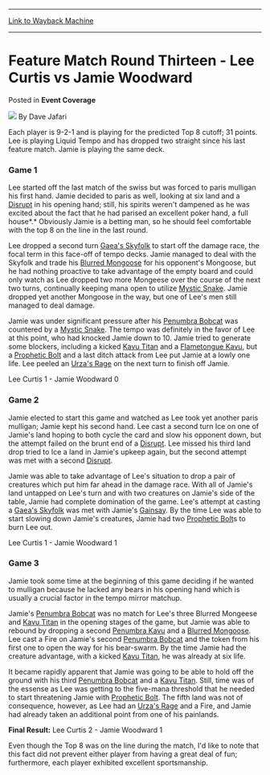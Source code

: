 
---
[Link to Wayback Machine](https://web.archive.org/web/20220520193353/https://magic.wizards.com/en/articles/archive/event-coverage/feature-match-round-thirteen-lee-curtis-vs-jamie-woodward-2000-01--0)

[_metadata_:author]:- "Dave Jafari"
[_metadata_:description]:- "Each player is 9-2-1 and is playing for the predicted Top 8 cutoff; 31 points. Lee is playing Liquid Tempo and has dropped two straight since his last feature match. Jamie is playing the same deck. Game 1 Lee started off the last match of the swiss but was forced to paris mulligan his first hand. Jamie decided to paris as well, looking at six land and a Disrupt in his opening"
[_metadata_:generator]:- "Drupal 7 (http://drupal.org)"
[_metadata_:node]:- "750861"
[_metadata_:source]:- "div-main-content"
[_metadata_:title]:- "Feature Match Round Thirteen - Lee Curtis vs Jamie Woodward"
[_metadata_:wayback_capture_timestamp]:- "2022-05-20 19:33:53"
[_metadata_:wayback_raw_url]:- "https://web.archive.org/web/20220520193353id_/https://magic.wizards.com/en/articles/archive/event-coverage/feature-match-round-thirteen-lee-curtis-vs-jamie-woodward-2000-01--0"
[_metadata_:wayback_url]:- "https://magic.wizards.com/en/articles/archive/event-coverage/feature-match-round-thirteen-lee-curtis-vs-jamie-woodward-2000-01--0"
---


Feature Match Round Thirteen - Lee Curtis vs Jamie Woodward
===========================================================



 Posted in **Event Coverage**







![](https://media.magic.wizards.com/styles/auth_small/public/generic-avatar-150_481.png)
By Dave Jafari











Each player is 9-2-1 and is playing for the predicted Top 8 cutoff; 31 points. Lee is playing Liquid Tempo and has dropped two straight since his last feature match. Jamie is playing the same deck.


### Game 1


Lee started off the last match of the swiss but was forced to paris mulligan his first hand. Jamie decided to paris as well, looking at six land and a [Disrupt](https://gatherer.wizards.com/Pages/Card/Details.aspx?name=Disrupt) in his opening hand; still, his spirits weren't dampened as he was excited about the fact that he had parised an excellent poker hand, a full house*.* Obviously Jamie is a betting man, so he should feel comfortable with the top 8 on the line in the last round.


Lee dropped a second turn [Gaea's Skyfolk](https://gatherer.wizards.com/Pages/Card/Details.aspx?name=Gaea%27s+Skyfolk) to start off the damage race, the focal term in this face-off of tempo decks. Jamie managed to deal with the Skyfolk and trade his [Blurred Mongoose](https://gatherer.wizards.com/Pages/Card/Details.aspx?name=Blurred+Mongoose) for his opponent's Mongoose, but he had nothing proactive to take advantage of the empty board and could only watch as Lee dropped two more Mongeese over the course of the next two turns, continually keeping mana open to utilize [Mystic Snake](https://gatherer.wizards.com/Pages/Card/Details.aspx?name=Mystic+Snake). Jamie dropped yet another Mongoose in the way, but one of Lee's men still managed to deal damage.


Jamie was under significant pressure after his [Penumbra Bobcat](https://gatherer.wizards.com/Pages/Card/Details.aspx?name=Penumbra+Bobcat) was countered by a [Mystic Snake](https://gatherer.wizards.com/Pages/Card/Details.aspx?name=Mystic+Snake). The tempo was definitely in the favor of Lee at this point, who had knocked Jamie down to 10. Jamie tried to generate some blockers, including a kicked [Kavu Titan](https://gatherer.wizards.com/Pages/Card/Details.aspx?name=Kavu+Titan) and a [Flametongue Kavu](https://gatherer.wizards.com/Pages/Card/Details.aspx?name=Flametongue+Kavu), but a [Prophetic Bolt](https://gatherer.wizards.com/Pages/Card/Details.aspx?name=Prophetic+Bolt) and a last ditch attack from Lee put Jamie at a lowly one life. Lee peeled an [Urza's Rage](https://gatherer.wizards.com/Pages/Card/Details.aspx?name=Urza%27s+Rage) on the next turn to finish off Jamie.


Lee Curtis 1 - Jamie Woodward 0


### Game 2


Jamie elected to start this game and watched as Lee took yet another paris mulligan; Jamie kept his second hand. Lee cast a second turn Ice on one of Jamie's land hoping to both cycle the card and slow his opponent down, but the attempt failed on the brunt end of a [Disrupt](https://gatherer.wizards.com/Pages/Card/Details.aspx?name=Disrupt). Lee missed his third land drop tried to Ice a land in Jamie's upkeep again, but the second attempt was met with a second [Disrupt](https://gatherer.wizards.com/Pages/Card/Details.aspx?name=Disrupt).


Jamie was able to take advantage of Lee's situation to drop a pair of creatures which put him far ahead in the damage race. With all of Jamie's land untapped on Lee's turn and with two creatures on Jamie's side of the table, Jamie had complete domination of the game. Lee's attempt at casting a [Gaea's Skyfolk](https://gatherer.wizards.com/Pages/Card/Details.aspx?name=Gaea%27s+Skyfolk) was met with Jamie's [Gainsay](https://gatherer.wizards.com/Pages/Card/Details.aspx?name=Gainsay). By the time Lee was able to start slowing down Jamie's creatures, Jamie had two [Prophetic Bolt](https://gatherer.wizards.com/Pages/Card/Details.aspx?name=Prophetic+Bolt)s to burn Lee out.


Lee Curtis 1 - Jamie Woodward 1


### Game 3


Jamie took some time at the beginning of this game deciding if he wanted to mulligan because he lacked any bears in his opening hand which is usually a crucial factor in the tempo mirror matchup.


Jamie's [Penumbra Bobcat](https://gatherer.wizards.com/Pages/Card/Details.aspx?name=Penumbra+Bobcat) was no match for Lee's three Blurred Mongeese and [Kavu Titan](https://gatherer.wizards.com/Pages/Card/Details.aspx?name=Kavu+Titan) in the opening stages of the game, but Jamie was able to rebound by dropping a second [Penumbra Kavu](https://gatherer.wizards.com/Pages/Card/Details.aspx?name=Penumbra+Kavu) and a [Blurred Mongoose](https://gatherer.wizards.com/Pages/Card/Details.aspx?name=Blurred+Mongoose). Lee cast a Fire on Jamie's second [Penumbra Bobcat](https://gatherer.wizards.com/Pages/Card/Details.aspx?name=Penumbra+Bobcat) and the token from his first one to open the way for his bear-swarm. By the time Jamie had the creature advantage, with a kicked [Kavu Titan](https://gatherer.wizards.com/Pages/Card/Details.aspx?name=Kavu+Titan), he was already at six life.


It became rapidly apparent that Jamie was going to be able to hold off the ground with his third [Penumbra Bobcat](https://gatherer.wizards.com/Pages/Card/Details.aspx?name=Penumbra+Bobcat) and a [Kavu Titan](https://gatherer.wizards.com/Pages/Card/Details.aspx?name=Kavu+Titan). Still, time was of the essense as Lee was getting to the five-mana threshold that he needed to start threatening Jamie with [Prophetic Bolt](https://gatherer.wizards.com/Pages/Card/Details.aspx?name=Prophetic+Bolt). The fifth land was not of consequence, however, as Lee had an [Urza's Rage](https://gatherer.wizards.com/Pages/Card/Details.aspx?name=Urza%27s+Rage) and a Fire, and Jamie had already taken an additional point from one of his painlands.


**Final Result:** Lee Curtis 2 - Jamie Woodward 1


Even though the Top 8 was on the line during the match, I'd like to note that this fact did not prevent either player from having a great deal of fun; furthermore, each player exhibited excellent sportsmanship.







